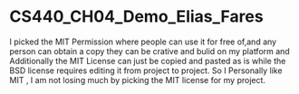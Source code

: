 # CS440_CH04_Demo_Elias_Fares
 I picked the MIT Permission where people can use it for free of,and  any person can obtain a copy they can be crative and bulid on my platform and Additionally the MIT License can just be copied and pasted as is while the BSD license requires editing it from project to project. So I Personally  like MIT , I am not losing much by picking the MIT license for my project.
 
